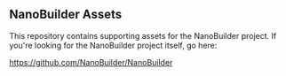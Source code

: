 ﻿## NanoBuilder Assets

This repository contains supporting assets for the NanoBuilder project. If you're looking for the NanoBuilder project itself, go here:

https://github.com/NanoBuilder/NanoBuilder
